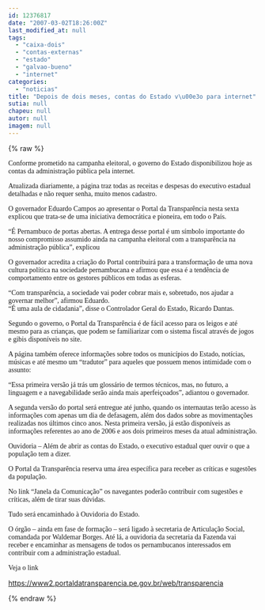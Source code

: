 ```yaml
---
id: 12376817
date: "2007-03-02T18:26:00Z"
last_modified_at: null
tags:
  - "caixa-dois"
  - "contas-externas"
  - "estado"
  - "galvao-bueno"
  - "internet"
categories:
  - "noticias"
title: "Depois de dois meses, contas do Estado v\u00e3o para internet"
sutia: null
chapeu: null
autor: null
imagem: null
---
```

{% raw %}
<p><P><FONT face=Verdana>Conforme prometido na campanha eleitoral, o governo do Estado disponibilizou hoje as contas da administração pública pela internet.</FONT></P></p>
<p><P><FONT face=Verdana>Atualizada diariamente, a página traz todas as receitas e despesas do executivo estadual detalhadas e não requer senha, muito menos cadastro.</FONT></P></p>
<p><P><FONT face=Verdana>O governador Eduardo Campos ao apresentar o Portal da Transparência nesta sexta explicou que trata-se de uma iniciativa democrática e pioneira, em todo o País. </FONT></P></p>
<p><P><FONT face=Verdana>“É Pernambuco de portas abertas. A entrega desse portal é um símbolo importante do nosso compromisso assumido ainda na campanha eleitoral com a transparência na administração pública”, explicou </FONT></P></p>
<p><P><FONT face=Verdana>O governador acredita a criação do Portal contribuirá para a transformação de uma nova cultura política na sociedade pernambucana e afirmou que essa é a tendência de comportamento entre os gestores públicos em todas as esferas.</FONT></P></p>
<p><P><FONT face=Verdana>“Com transparência, a sociedade vai poder cobrar mais e, sobretudo, nos ajudar a governar melhor”, afirmou Eduardo.&nbsp; <BR>“É uma aula de cidadania”, disse o Controlador Geral do Estado, Ricardo Dantas.</FONT></P></p>
<p><P><FONT face=Verdana>Segundo o governo, o Portal da Transparência é de fácil acesso para os leigos e até mesmo para as crianças, que podem se familiarizar com o sistema fiscal através de jogos e gibis disponíveis no site. </FONT></P></p>
<p><P><FONT face=Verdana>A página também oferece informações sobre todos os municípios do Estado, notícias, músicas e até mesmo um “tradutor” para aqueles que possuem menos intimidade com o assunto:</FONT></P></p>
<p><P><FONT face=Verdana>“Essa primeira versão já trás um glossário de termos técnicos, mas, no futuro, a linguagem e a navegabilidade serão ainda mais aperfeiçoados”, adiantou o governador.</FONT></P></p>
<p><P><FONT face=Verdana>A segunda versão do portal será entregue até junho, quando os internautas terão acesso às informações com apenas um dia de defasagem, além dos dados sobre as movimentações realizadas nos últimos cinco anos. Nesta primeira versão, já estão disponíveis as informações referentes ao ano de 2006 e aos dois primeiros meses da atual administração.</FONT></P></p>
<p><P><FONT face=Verdana>Ouvidoria – Além de abrir as contas do Estado, o executivo estadual quer ouvir o que a população tem a dizer. </FONT></P></p>
<p><P><FONT face=Verdana>O Portal da Transparência reserva uma área específica para receber as críticas e sugestões da população. </FONT></P></p>
<p><P><FONT face=Verdana>No link “Janela da Comunicação” os navegantes poderão contribuir com sugestões e críticas, além de tirar suas dúvidas. </FONT></P></p>
<p><P><FONT face=Verdana>Tudo será encaminhado à Ouvidoria do Estado. </FONT></P></p>
<p><P><FONT face=Verdana>O órgão – ainda em fase de formação – será ligado à secretaria de Articulação Social, comandada por Waldemar Borges. Até lá, a ouvidoria da secretaria da Fazenda vai receber e encaminhar as mensagens de todos os pernambucanos interessados em contribuir com a administração estadual.</FONT></P></p>
<p><P><FONT face=Verdana>Veja o link</FONT></P></p>
<p><P><A href=\"https://www2.portaldatransparencia.pe.gov.br/web/transparencia\">https://www2.portaldatransparencia.pe.gov.br/web/transparencia</A></P> </p>
{% endraw %}